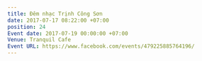 ```yaml
---
title: Đêm nhạc Trịnh Công Sơn
date: 2017-07-17 08:22:00 +07:00
position: 24
Event date: 2017-07-19 00:00:00 +07:00
Venue: Tranquil Cafe
Event URL: https://www.facebook.com/events/479225885764196/
---
```


